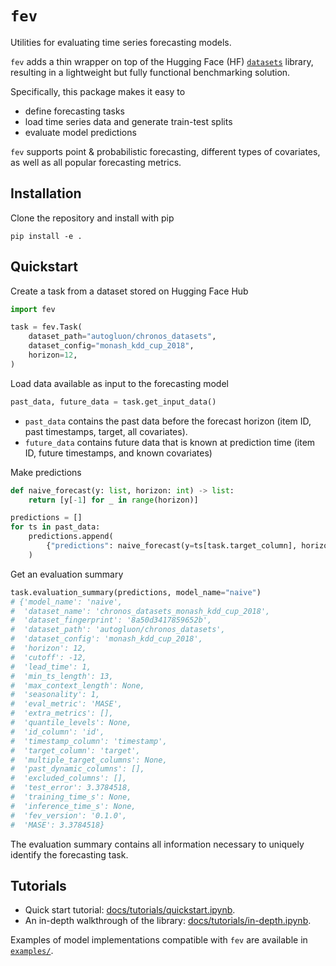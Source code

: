 # `fev`
Utilities for evaluating time series forecasting models.

`fev` adds a thin wrapper on top of the Hugging Face (HF) [`datasets`](https://huggingface.co/docs/datasets/en/index) library, resulting in a lightweight but fully functional benchmarking solution.

Specifically, this package makes it easy to
- define forecasting tasks
- load time series data and generate train-test splits
- evaluate model predictions

`fev` supports point & probabilistic forecasting, different types of covariates, as well as all popular forecasting metrics.

## Installation
Clone the repository and install with pip
```
pip install -e .
```

## Quickstart

Create a task from a dataset stored on Hugging Face Hub
```python
import fev

task = fev.Task(
    dataset_path="autogluon/chronos_datasets",
    dataset_config="monash_kdd_cup_2018",
    horizon=12,
)
```
Load data available as input to the forecasting model
```python
past_data, future_data = task.get_input_data()
```
- `past_data` contains the past data before the forecast horizon (item ID, past timestamps, target, all covariates).
- `future_data` contains future data that is known at prediction time (item ID, future timestamps, and known covariates)

Make predictions
```python
def naive_forecast(y: list, horizon: int) -> list:
    return [y[-1] for _ in range(horizon)]

predictions = []
for ts in past_data:
    predictions.append(
        {"predictions": naive_forecast(y=ts[task.target_column], horizon=task.horizon)}
    )
```
Get an evaluation summary
```python
task.evaluation_summary(predictions, model_name="naive")
# {'model_name': 'naive',
#  'dataset_name': 'chronos_datasets_monash_kdd_cup_2018',
#  'dataset_fingerprint': '8a50d3417859652b',
#  'dataset_path': 'autogluon/chronos_datasets',
#  'dataset_config': 'monash_kdd_cup_2018',
#  'horizon': 12,
#  'cutoff': -12,
#  'lead_time': 1,
#  'min_ts_length': 13,
#  'max_context_length': None,
#  'seasonality': 1,
#  'eval_metric': 'MASE',
#  'extra_metrics': [],
#  'quantile_levels': None,
#  'id_column': 'id',
#  'timestamp_column': 'timestamp',
#  'target_column': 'target',
#  'multiple_target_columns': None,
#  'past_dynamic_columns': [],
#  'excluded_columns': [],
#  'test_error': 3.3784518,
#  'training_time_s': None,
#  'inference_time_s': None,
#  'fev_version': '0.1.0',
#  'MASE': 3.3784518}
```
The evaluation summary contains all information necessary to uniquely identify the forecasting task.


## Tutorials
- Quick start tutorial: [docs/tutorials/quickstart.ipynb](./docs/tutorials/quickstart.ipynb).
- An in-depth walkthrough of the library: [docs/tutorials/in-depth.ipynb](./docs/tutorials/in-depth.ipynb).

Examples of model implementations compatible with `fev` are available in [`examples/`](./examples/).
